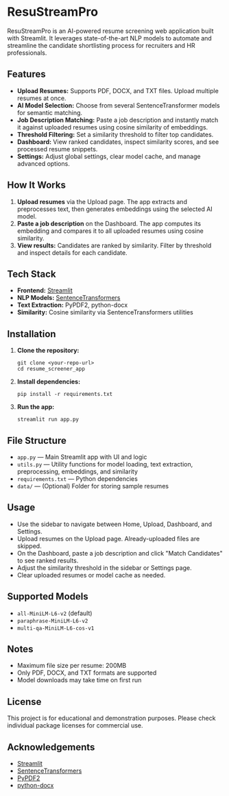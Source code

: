 <!-- @format -->

# ResuStreamPro

ResuStreamPro is an AI-powered resume screening web application built with Streamlit. It leverages state-of-the-art NLP models to automate and streamline the candidate shortlisting process for recruiters and HR professionals.

## Features

- **Upload Resumes:** Supports PDF, DOCX, and TXT files. Upload multiple resumes at once.
- **AI Model Selection:** Choose from several SentenceTransformer models for semantic matching.
- **Job Description Matching:** Paste a job description and instantly match it against uploaded resumes using cosine similarity of embeddings.
- **Threshold Filtering:** Set a similarity threshold to filter top candidates.
- **Dashboard:** View ranked candidates, inspect similarity scores, and see processed resume snippets.
- **Settings:** Adjust global settings, clear model cache, and manage advanced options.

## How It Works

1. **Upload resumes** via the Upload page. The app extracts and preprocesses text, then generates embeddings using the selected AI model.
2. **Paste a job description** on the Dashboard. The app computes its embedding and compares it to all uploaded resumes using cosine similarity.
3. **View results:** Candidates are ranked by similarity. Filter by threshold and inspect details for each candidate.

## Tech Stack

- **Frontend:** [Streamlit](https://streamlit.io/)
- **NLP Models:** [SentenceTransformers](https://www.sbert.net/)
- **Text Extraction:** PyPDF2, python-docx
- **Similarity:** Cosine similarity via SentenceTransformers utilities

## Installation

1. **Clone the repository:**
   ```
   git clone <your-repo-url>
   cd resume_screener_app
   ```
2. **Install dependencies:**
   ```
   pip install -r requirements.txt
   ```
3. **Run the app:**
   ```
   streamlit run app.py
   ```

## File Structure

- `app.py` — Main Streamlit app with UI and logic
- `utils.py` — Utility functions for model loading, text extraction, preprocessing, embeddings, and similarity
- `requirements.txt` — Python dependencies
- `data/` — (Optional) Folder for storing sample resumes

## Usage

- Use the sidebar to navigate between Home, Upload, Dashboard, and Settings.
- Upload resumes on the Upload page. Already-uploaded files are skipped.
- On the Dashboard, paste a job description and click "Match Candidates" to see ranked results.
- Adjust the similarity threshold in the sidebar or Settings page.
- Clear uploaded resumes or model cache as needed.

## Supported Models

- `all-MiniLM-L6-v2` (default)
- `paraphrase-MiniLM-L6-v2`
- `multi-qa-MiniLM-L6-cos-v1`

## Notes

- Maximum file size per resume: 200MB
- Only PDF, DOCX, and TXT formats are supported
- Model downloads may take time on first run

## License

This project is for educational and demonstration purposes. Please check individual package licenses for commercial use.

## Acknowledgements

- [Streamlit](https://streamlit.io/)
- [SentenceTransformers](https://www.sbert.net/)
- [PyPDF2](https://pypi.org/project/PyPDF2/)
- [python-docx](https://python-docx.readthedocs.io/en/latest/)
